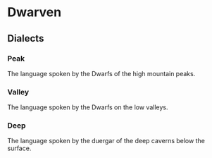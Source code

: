 Dwarven
=======

Dialects
--------

### Peak

The language spoken by the Dwarfs of the high mountain peaks. 

### Valley

The language spoken by the Dwarfs on the low valleys. 

### Deep

The language spoken by the duergar of the deep caverns below the surface.

